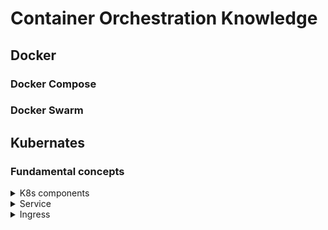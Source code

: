 # Container Orchestration Knowledge
## Docker



### Docker Compose
### Docker Swarm

## Kubernates

### Fundamental concepts

<details>
  <summary>K8s components</summary>
  <br/>

 + Control Plane Components:

  1. **kube-apiserver:** The core component that exposes the Kubernetes API.
  2. **etcd:** A consistent and highly-available key-value store used for all cluster data.
  3. **kube-scheduler:** Assigns pods to nodes based on resource availability.
  4. **kube-controller-manager:** Runs various controllers to manage the state of the cluster.
  5. **cloud-controller-manager:** Integrates with cloud providers (optional).

  + Node Components

  1. **kubelet:** Ensures that containers are running in a pod.
  2. **kube-proxy:** Maintains network rules on nodes to facilitate communication between pods.
  3. **Container runtime:** Software responsible for running containers (e.g., Docker, containerd).

  + Additional Components

  1. **Pods:** The smallest deployable units in Kubernetes, which can contain one or more containers.
  2. **Services:** Define a logical set of pods and a policy to access them.
  3. **Ingress:** Manages external access to services, typically HTTP.
  4. **ConfigMaps and Secrets:** Store configuration data and sensitive information, respectively.
  5. **Persistent Volumes (PV):** Provide persistent storage for pods.

  ![](images/kubernetes-cluster-architecture.png)
  
</details>

<details>
  <summary>Service</summary>
  <br/>
  
</details>

<details>
  <summary>Ingress</summary>
  <br/>
  
</details>
